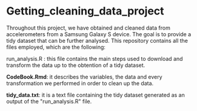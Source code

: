 # Getting_cleaning_data_project

Throughout this project, we have obtained and cleaned data from accelerometers from a Samsung Galaxy S device. The goal is to provide a tidy dataset that can be further analysed. This repository contains all the files employed, which are the following:

run_analysis.R : this file contains the main steps used to download and transform the data up to the obtention of a tidy dataset. 


**CodeBook.Rmd**: it describes the variables, the data and every transformation we performed in order to clean up the data.


**tidy_data.txt**: it is a text file containing the tidy dataset generated as an output of the "run_analysis.R" file.
